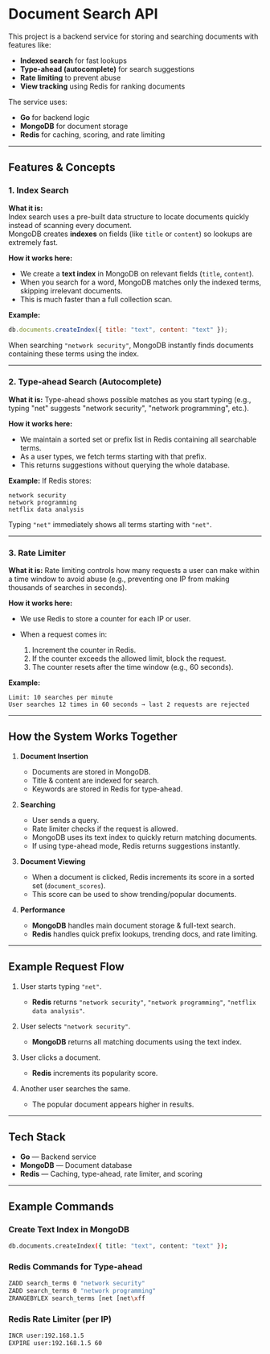 
# Document Search API

This project is a backend service for storing and searching documents with features like:
- **Indexed search** for fast lookups
- **Type-ahead (autocomplete)** for search suggestions
- **Rate limiting** to prevent abuse
- **View tracking** using Redis for ranking documents

The service uses:
- **Go** for backend logic
- **MongoDB** for document storage
- **Redis** for caching, scoring, and rate limiting

---

## Features & Concepts

### 1. Index Search
**What it is:**  
Index search uses a pre-built data structure to locate documents quickly instead of scanning every document.  
MongoDB creates **indexes** on fields (like `title` or `content`) so lookups are extremely fast.

**How it works here:**
- We create a **text index** in MongoDB on relevant fields (`title`, `content`).
- When you search for a word, MongoDB matches only the indexed terms, skipping irrelevant documents.
- This is much faster than a full collection scan.

**Example:**
```js
db.documents.createIndex({ title: "text", content: "text" });
````

When searching `"network security"`, MongoDB instantly finds documents containing these terms using the index.

---

### 2. Type-ahead Search (Autocomplete)

**What it is:**
Type-ahead shows possible matches as you start typing (e.g., typing "net" suggests "network security", "network programming", etc.).

**How it works here:**

* We maintain a sorted set or prefix list in Redis containing all searchable terms.
* As a user types, we fetch terms starting with that prefix.
* This returns suggestions without querying the whole database.

**Example:**
If Redis stores:

```
network security
network programming
netflix data analysis
```

Typing `"net"` immediately shows all terms starting with `"net"`.

---

### 3. Rate Limiter

**What it is:**
Rate limiting controls how many requests a user can make within a time window to avoid abuse (e.g., preventing one IP from making thousands of searches in seconds).

**How it works here:**

* We use Redis to store a counter for each IP or user.
* When a request comes in:

  1. Increment the counter in Redis.
  2. If the counter exceeds the allowed limit, block the request.
  3. The counter resets after the time window (e.g., 60 seconds).

**Example:**

```
Limit: 10 searches per minute
User searches 12 times in 60 seconds → last 2 requests are rejected
```

---

## How the System Works Together

1. **Document Insertion**

   * Documents are stored in MongoDB.
   * Title & content are indexed for search.
   * Keywords are stored in Redis for type-ahead.

2. **Searching**

   * User sends a query.
   * Rate limiter checks if the request is allowed.
   * MongoDB uses its text index to quickly return matching documents.
   * If using type-ahead mode, Redis returns suggestions instantly.

3. **Document Viewing**

   * When a document is clicked, Redis increments its score in a sorted set (`document_scores`).
   * This score can be used to show trending/popular documents.

4. **Performance**

   * **MongoDB** handles main document storage & full-text search.
   * **Redis** handles quick prefix lookups, trending docs, and rate limiting.

---

## Example Request Flow

1. User starts typing `"net"`.

   * **Redis** returns `"network security"`, `"network programming"`, `"netflix data analysis"`.

2. User selects `"network security"`.

   * **MongoDB** returns all matching documents using the text index.

3. User clicks a document.

   * **Redis** increments its popularity score.

4. Another user searches the same.

   * The popular document appears higher in results.

---

## Tech Stack

* **Go** — Backend service
* **MongoDB** — Document database
* **Redis** — Caching, type-ahead, rate limiter, and scoring

---

## Example Commands

### Create Text Index in MongoDB

```bash
db.documents.createIndex({ title: "text", content: "text" });
```

### Redis Commands for Type-ahead

```bash
ZADD search_terms 0 "network security"
ZADD search_terms 0 "network programming"
ZRANGEBYLEX search_terms [net [net\xff
```

### Redis Rate Limiter (per IP)

```bash
INCR user:192.168.1.5
EXPIRE user:192.168.1.5 60
```


